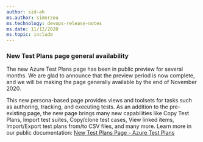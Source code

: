```yaml
---
author: sid-ah
ms.author: simerzou
ms.technology: devops-release-notes
ms.date: 11/12/2020
ms.topic: include
---
```


### New Test Plans page general availability

The new Azure Test Plans page has been in public preview for several months. We are glad to announce that the preview period is now complete, and we will be making the page generally available by the end of November 2020. 

This new persona-based page provides views and toolsets for tasks such as authoring, tracking, and executing tests. As an addition to the pre-existing page, the new page brings many new capabilities like Copy Test Plans, Import test suites, Copy/clone test cases, View linked items, Import/Export test plans from/to CSV files, and many more. Learn more in our public documentation: [New Test Plans Page - Azure Test Plans](https://docs.microsoft.com/azure/devops/test/new-test-plans-page?view=azure-devops&preserve-view=true)
